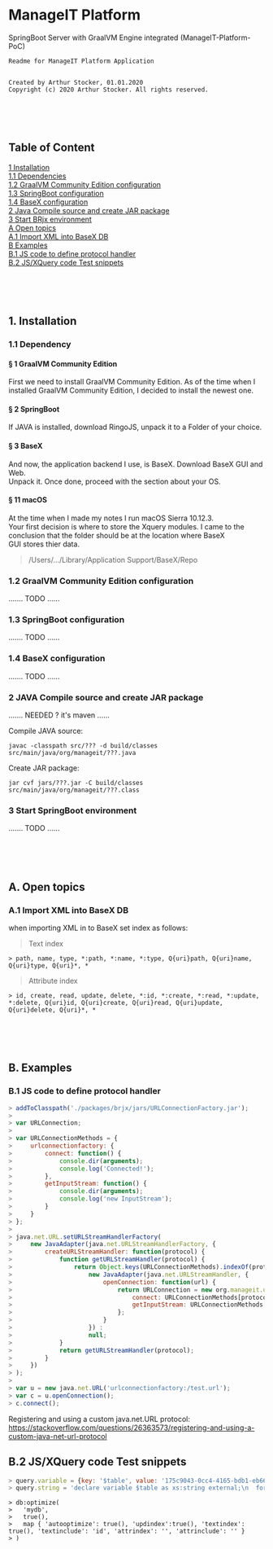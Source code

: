 # ManageIT Platform

SpringBoot Server with GraalVM Engine integrated (ManageIT-Platform-PoC)

~~~text
Readme for ManageIT Platform Application  
  

Created by Arthur Stocker, 01.01.2020  
Copyright (c) 2020 Arthur Stocker. All rights reserved.  
~~~

&nbsp;  
&nbsp;  
&nbsp;  

## Table of Content

[1    Installation](#1-installation)  
[1.1  Dependencies](#11-dependency)  
[1.2  GraalVM Community Edition configuration](#12-java-configuration)  
[1.3  SpringBoot configuration](#13-ringojs-configuration)  
[1.4  BaseX configuration](#14-basex-configuration)  
[2    Java Compile source and create JAR package](#2-java-compile-source-and-create-jar-package)  
[3    Start BRjx environment](#3-start-brjx-environment)  
[A    Open topics](#a-open-topics)  
[A.1  Import XML into BaseX DB](#a1-import-xml-into-basex-db)  
[B    Examples](#b-examples)  
[B.1  JS code to define protocol handler](#b1-js-code-to-define-protocol-handler)  
[B.2  JS/XQuery code Test snippets](#b2-js-code-testsnipets)  

&nbsp;  
&nbsp;  
&nbsp;  

## 1. Installation  

### 1.1 Dependency  

#### § 1 GraalVM Community Edition  

First we need to install GraalVM Community Edition. As of the time when I installed GraalVM Community Edition, I decided to install the newest one.  

#### § 2 SpringBoot  

If JAVA is installed, download RingoJS, unpack it to a Folder of your choice.  

#### § 3 BaseX  

And now, the application backend I use, is BaseX. Download BaseX GUI and Web.  
Unpack it. Once done, proceed with the section about your OS.  

#### § 11 macOS  

At the time when I made my notes I run macOS Sierra 10.12.3.  
Your first decision is where to store the Xquery modules. I came to the conclusion that the folder should be at the location where BaseX  
GUI stores thier data.  

> /Users/.../Library/Application Support/BaseX/Repo

### 1.2  GraalVM Community Edition configuration  

....... TODO ......  

### 1.3 SpringBoot configuration  

....... TODO ......  

### 1.4  BaseX configuration  

....... TODO ......  

### 2 JAVA Compile source and create JAR package  

....... NEEDED ? it's maven ......  

Compile JAVA source:  

~~~text
javac -classpath src/??? -d build/classes src/main/java/org/manageit/???.java
~~~~

Create JAR package:  

~~~text
jar cvf jars/???.jar -C build/classes src/main/java/org/manageit/???.class
~~~

### 3 Start SpringBoot environment  

....... TODO ......  

&nbsp;  
&nbsp;  
&nbsp;  

## A. Open topics  

### A.1 Import XML into BaseX DB  

when importing XML in to BaseX set index as follows:
> Text index

~~~text
> path, name, type, *:path, *:name, *:type, Q{uri}path, Q{uri}name, Q{uri}type, Q{uri}*, *
~~~

> Attribute index

~~~text
> id, create, read, update, delete, *:id, *:create, *:read, *:update, *:delete, Q{uri}id, Q{uri}create, Q{uri}read, Q{uri}update, Q{uri}delete, Q{uri}*, *
~~~

&nbsp;  
&nbsp;  
&nbsp;  

## B. Examples  

### B.1 JS code to define protocol handler  

~~~javascript
> addToClasspath('./packages/brjx/jars/URLConnectionFactory.jar');
>
> var URLConnection;
>
> var URLConnectionMethods = {
>     urlconnectionfactory: {
>         connect: function() {
>             console.dir(arguments);
>             console.log('Connected!');
>         },
>         getInputStream: function() {
>             console.dir(arguments);
>             console.log('new InputStream');
>         }
>     }
> };
>
> java.net.URL.setURLStreamHandlerFactory(
>     new JavaAdapter(java.net.URLStreamHandlerFactory, {
>         createURLStreamHandler: function(protocol) {
>             function getURLStreamHandler(protocol) {
>                 return Object.keys(URLConnectionMethods).indexOf(protocol) != -1 ?
>                     new JavaAdapter(java.net.URLStreamHandler, {
>                         openConnection: function(url) {
>                             return URLConnection = new org.manageit.urlconnection.URLConnectionFactory(url) {
>                                 connect: URLConnectionMethods[protocol].connect,
>                                 getInputStream: URLConnectionMethods[protocol].getInputStream
>                             };
>                         }
>                     }) :
>                     null;
>             }
>             return getURLStreamHandler(protocol);
>         }
>     })
> );
>
> var u = new java.net.URL('urlconnectionfactory:/test.url');
> var c = u.openConnection();
> c.connect();
~~~

Registering and using a custom java.net.URL protocol: <https://stackoverflow.com/questions/26363573/registering-and-using-a-custom-java-net-url-protocol>  

## B.2 JS/XQuery code Test snippets  

~~~javascript
> query.variable = {key: '$table', value: '175c9043-0cc4-4165-bdb1-eb66fc13457f'};
> query.string = 'declare variable $table as xs:string external;\n  for $db in db:list()\n    (:where expression - database - beginn:)(:where expression - database - end:)\n      for $doc in collection($db)\n        (:where expression - document - beginn:)(:where expression - document - end:)\n          for $t in $doc/*\n            (:where expression - table - beginn:) where $t/@id = $table (:where expression - table - end:)\n              (:for $r in $t/*:)\n                (:where expression - record - beginn:)(:where expression - record - end:)\n                  return $t (:string, number, boolean, null, object, array:)\n';
~~~

~~~xquery
> db:optimize(
>   'mydb',
>   true(),
>   map { 'autooptimize': true(), 'updindex':true(), 'textindex': true(), 'textinclude': 'id', 'attrindex': '', 'attrinclude': '' }
> )
~~~
